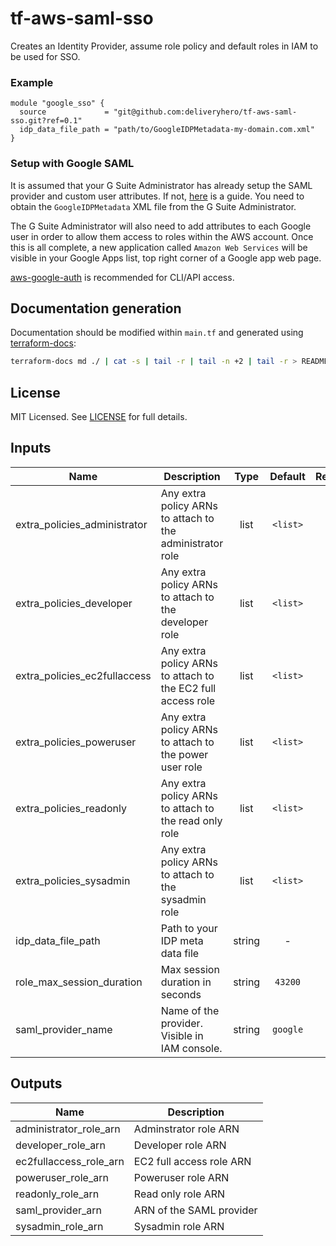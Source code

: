 # tf-aws-saml-sso

Creates an Identity Provider, assume role policy and default roles in IAM to be used for SSO.

### Example

```hcl
module "google_sso" {
  source             = "git@github.com:deliveryhero/tf-aws-saml-sso.git?ref=0.1"
  idp_data_file_path = "path/to/GoogleIDPMetadata-my-domain.com.xml"
}
```

### Setup with Google SAML

It is assumed that your G Suite Administrator has already setup the SAML provider and custom user attributes. If not, [here](https://medium.com/proud2becloud/single-sign-on-with-g-suite-on-the-amazon-web-services-console-d506fda88c90) is a guide. You need to obtain the `GoogleIDPMetadata` XML file from the G Suite Administrator.

The G Suite Administrator will also need to add attributes to each Google user in order to allow them access to roles within the AWS account. Once this is all complete, a new application called `Amazon Web Services` will be visible in your Google Apps list, top right corner of a Google app web page.

[aws-google-auth](https://github.com/cevoaustralia/aws-google-auth) is recommended for CLI/API access.

## Documentation generation

Documentation should be modified within `main.tf` and generated using [terraform-docs](https://github.com/segmentio/terraform-docs):

```bash
terraform-docs md ./ | cat -s | tail -r | tail -n +2 | tail -r > README.md
```

## License
MIT Licensed. See [LICENSE](https://github.com/deliveryhero/tf-ssh-bastion/tree/master/LICENSE) for full details.

## Inputs

| Name | Description | Type | Default | Required |
|------|-------------|:----:|:-----:|:-----:|
| extra_policies_administrator | Any extra policy ARNs to attach to the administrator role | list | `<list>` | no |
| extra_policies_developer | Any extra policy ARNs to attach to the developer role | list | `<list>` | no |
| extra_policies_ec2fullaccess | Any extra policy ARNs to attach to the EC2 full access role | list | `<list>` | no |
| extra_policies_poweruser | Any extra policy ARNs to attach to the power user role | list | `<list>` | no |
| extra_policies_readonly | Any extra policy ARNs to attach to the read only role | list | `<list>` | no |
| extra_policies_sysadmin | Any extra policy ARNs to attach to the sysadmin role | list | `<list>` | no |
| idp_data_file_path | Path to your IDP meta data file | string | - | yes |
| role_max_session_duration | Max session duration in seconds | string | `43200` | no |
| saml_provider_name | Name of the provider. Visible in IAM console. | string | `google` | no |

## Outputs

| Name | Description |
|------|-------------|
| administrator_role_arn | Adminstrator role ARN |
| developer_role_arn | Developer role ARN |
| ec2fullaccess_role_arn | EC2 full access role ARN |
| poweruser_role_arn | Poweruser role ARN |
| readonly_role_arn | Read only role ARN |
| saml_provider_arn | ARN of the SAML provider |
| sysadmin_role_arn | Sysadmin role ARN |

